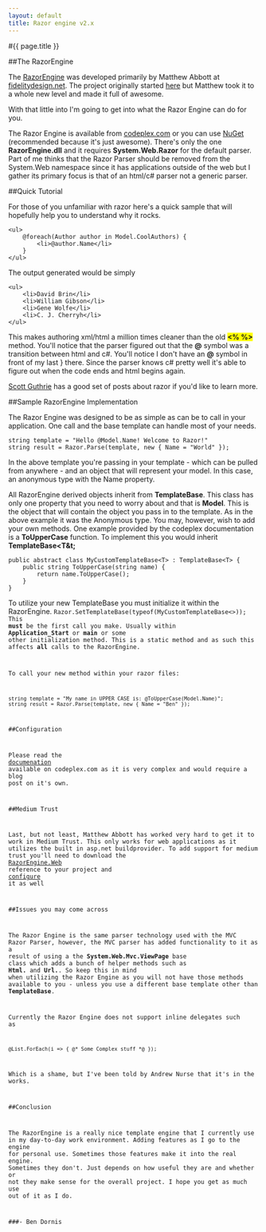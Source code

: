 ```yaml
---
layout: default
title: Razor engine v2.x
---
```

#{{ page.title }}

##The RazorEngine

The <a href='http://razorengine.codeplex.com/'>RazorEngine</a> was developed primarily by Matthew Abbott at <a href='http://fidelitydesign.net'>fidelitydesign.net</a>. The project originally started <a href='http://buildstarted.com/2010/09/29/razor-view-engine-without-mvc-at-all/'>here</a> but Matthew took it to a whole new level and made it full of awesome. 

With that little into I'm going to get into what the Razor Engine can do for you.

The Razor Engine is available from <a href='http://razorengine.codeplex.com/'>codeplex.com</a> or you can use <a href='http://nuget.org/Packages/Packages/Details/RazorEngine-2-1'>NuGet</a> (recommended because it's just awesome). There's only the one <strong>RazorEngine.dll</strong> and it requires <strong>System.Web.Razor</strong> for the default parser. Part of me thinks that the Razor Parser should be removed from the System.Web namespace since it has applications outside of the web but I gather its primary focus is that of an html/c# parser not a generic parser.

##Quick Tutorial

For those of you unfamiliar with razor here's a quick sample that will hopefully help you to understand why it rocks. 

    <ul>
        @foreach(Author author in Model.CoolAuthors) {
            <li>@author.Name</li>
        }
    </ul>


The output generated would be simply

    <ul>
        <li>David Brin</li>
        <li>William Gibson</li>
        <li>Gene Wolfe</li>
        <li>C. J. Cherryh</li>
    </ul>


This makes authoring xml/html a million times cleaner than the old <span style='background-color:yellow; font-weight:bold;'>&lt;% %&gt;</span> method. You'll notice that the parser figured out that the <strong>@</strong> symbol was a transition between html and c#. You'll notice I don't have an <strong>@</strong> symbol in front of my last } there. Since the parser knows c# pretty well it's able to figure out when the code ends and html begins again. 

<a href='http://weblogs.asp.net/scottgu/archive/2010/12/15/asp-net-mvc-3-razor-s-and-lt-text-gt-syntax.aspx'>Scott Guthrie</a> has a good set of posts about razor if you'd like to learn more.

##Sample RazorEngine Implementation

The Razor Engine was designed to be as simple as can be to call in your application. One call and the base template can handle most of your needs.

    string template = "Hello @Model.Name! Welcome to Razor!"
    string result = Razor.Parse(template, new { Name = "World" });


In the above template you're passing in your template - which can be pulled from anywhere - and an object that will represent your model. In this case, an anonymous type with the Name property.

All RazorEngine derived objects inherit from <strong>TemplateBase</strong>. This class has only one property that you need to worry about and that is <strong>Model</strong>. This is the object that will contain the object you pass in to the template. As in the above example it was the Anonymous type. You may, however, wish to add your own methods. One example provided by the codeplex documentation is a <strong>ToUpperCase</strong> function. To implement this you would inherit <strong>TemplateBase&lt;T&t;</strong>

    public abstract class MyCustomTemplateBase<T> : TemplateBase<T> {
        public string ToUpperCase(string name) {
            return name.ToUpperCase();
        }
    }


To utilize your new TemplateBase you must initialize it within the RazorEngine. <code>Razor.SetTemplateBase(typeof(MyCustomTemplateBase<>)); This <strong>must</strong> be the first call you make. Usually within <strong>Application_Start</strong> or <strong>main</strong> or some other initialization method. This is a static method and as such this affects <strong>all</strong> calls to the RazorEngine.

To call your new method within your razor files: 

    string template = "My name in UPPER CASE is: @ToUpperCase(Model.Name)";
    string result = Razor.Parse(template, new { Name = "Ben" });


##Configuration

Please read the <a href='http://razorengine.codeplex.com/wikipage?title=Using%20Configuration&amp;referringTitle=Documentation'>documenation</a> available on codeplex.com as it is very complex and would require a blog post on it's own.

##Medium Trust

Last, but not least, Matthew Abbott has worked very hard to get it to work in Medium Trust. This only works for web applications as it utilizes the built in asp.net buildprovider. To add support for medium trust you'll need to download the <a href='http://nuget.org/Packages/Packages/Details/RazorEngine-Web-2-1'>RazorEngine.Web</a> reference to your project and <a href='http://razorengine.codeplex.com/wikipage?title=Configuring%20RazorEngine%20for%20ASP.NET%20Medium%20Trust&amp;referringTitle=Documentation'>configure</a> it as well

##Issues you may come across

The Razor Engine is the same parser technology used with the MVC Razor Parser, however, the MVC parser has added functionality to it as a result of using a the <strong>System.Web.Mvc.ViewPage</strong> base class which adds a bunch of helper methods such as <strong>Html.</strong> and <strong>Url.</strong>. So keep this in mind when utilizing the Razor Engine as you will not have those methods available to you - unless you use a different base template other than <strong>TemplateBase</strong>.

Currently the Razor Engine does not support inline delegates such as

    @List.ForEach(i => { @* Some Complex stuff *@ });


Which is a shame, but I've been told by Andrew Nurse that it's in the works.

##Conclusion

The RazorEngine is a really nice template engine that I currently use in my day-to-day work environment. Adding features as I go to the engine for personal use. Sometimes those features make it into the real engine. Sometimes they don't. Just depends on how useful they are and whether or not they make sense for the overall project. I hope you get as much use out of it as I do. 

###- Ben Dornis